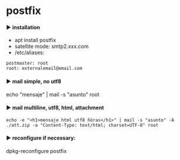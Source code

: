 
# postfix

#### ► installation

- apt install postfix
- satellite mode: smtp2.xxx.com
- /etc/aliases:
```
postmaster: root
root: externalemail@email.com
```

#### ► mail simple, no utf8
echo "mensaje" | mail -s "asunto" root

#### ► mail multiline, utf8, html, attachment
```
echo -e "<h1>mensaje html utf8 ñóras</h1>" | mail -s "asunto" -A ./att.zip -a "Content-Type: text/html; charset=UTF-8" root
```

#### ► reconfigure if necessary:
dpkg-reconfigure postfix

